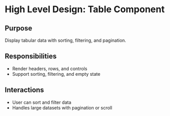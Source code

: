 # High Level Design: Table Component

## Purpose
Display tabular data with sorting, filtering, and pagination.

## Responsibilities
- Render headers, rows, and controls
- Support sorting, filtering, and empty state

## Interactions
- User can sort and filter data
- Handles large datasets with pagination or scroll

